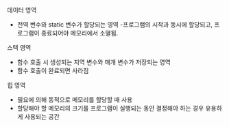 데이터 영역

- 전역 변수와 static 변수가 할당되는 영역 -프로그램의 시작과 동시에 할당되고, 프로그램이 종료되어야 메모리에서 소멸됨.

스택 영역

- 함수 호출 시 생성되는 지역 변수와 매개 변수가 저장되는 영역
- 함수 호출이 완료되면 사라짐

힙 영역

- 필요에 의해 동적으로 메모리를 할당할 때 사용
- 할당해야 할 메모리의 크기를 프로그램이 실행되는 동안 결정해야 하는 경우 유용하게 사용되는 공간
